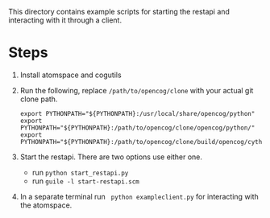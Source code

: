 This directory contains example scripts for starting the restapi and
interacting with it through a client.

# Steps
1. Install atomspace and cogutils
2. Run the following, replace `/path/to/opencog/clone` with your actual git
   clone path.

   ```
   export PYTHONPATH="${PYTHONPATH}:/usr/local/share/opencog/python"
   export PYTHONPATH="${PYTHONPATH}:/path/to/opencog/clone/opencog/python/"
   export PYTHONPATH="${PYTHONPATH}:/path/to/opencog/clone/build/opencog/cython"
   ```

3. Start the restapi. There are two options use either one.
   * run `python start_restapi.py`
   * run `guile -l start-restapi.scm`
4. In a separate terminal run ` python exampleclient.py` for interacting with
   the atomspace.
